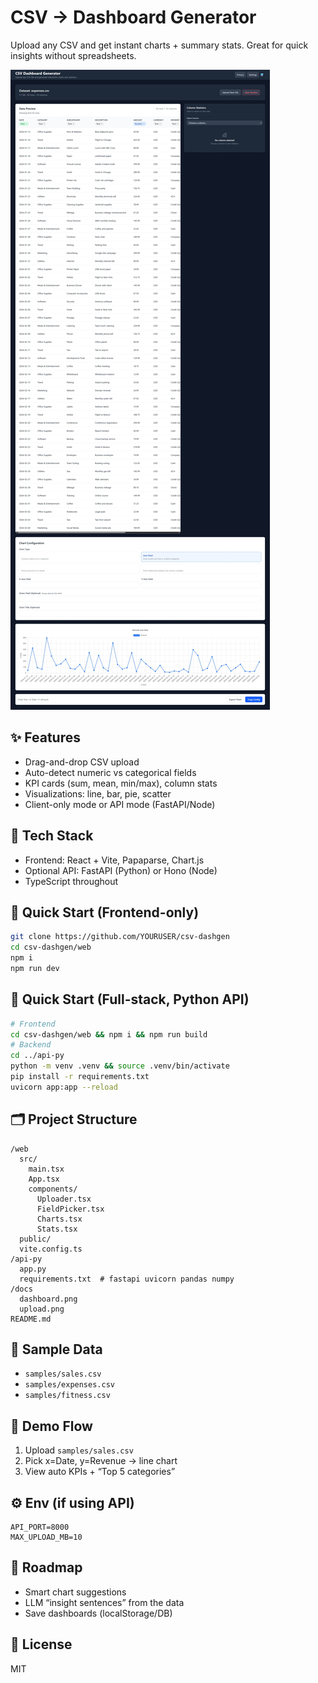 # CSV → Dashboard Generator

Upload any CSV and get instant charts + summary stats. Great for quick insights without spreadsheets.

![dashboard-screenshot](docs/dashboard.png)

## ✨ Features

* Drag-and-drop CSV upload
* Auto-detect numeric vs categorical fields
* KPI cards (sum, mean, min/max), column stats
* Visualizations: line, bar, pie, scatter
* Client-only mode or API mode (FastAPI/Node)

## 🧰 Tech Stack

* Frontend: React + Vite, Papaparse, Chart.js
* Optional API: FastAPI (Python) or Hono (Node)
* TypeScript throughout

## 🚀 Quick Start (Frontend-only)

```bash
git clone https://github.com/YOURUSER/csv-dashgen
cd csv-dashgen/web
npm i
npm run dev
```

## 🚀 Quick Start (Full-stack, Python API)

```bash
# Frontend
cd csv-dashgen/web && npm i && npm run build
# Backend
cd ../api-py
python -m venv .venv && source .venv/bin/activate
pip install -r requirements.txt
uvicorn app:app --reload
```

## 🗂️ Project Structure

```
/web
  src/
    main.tsx
    App.tsx
    components/
      Uploader.tsx
      FieldPicker.tsx
      Charts.tsx
      Stats.tsx
  public/
  vite.config.ts
/api-py
  app.py
  requirements.txt  # fastapi uvicorn pandas numpy
/docs
  dashboard.png
  upload.png
README.md
```

## 📁 Sample Data

* `samples/sales.csv`
* `samples/expenses.csv`
* `samples/fitness.csv`

## 🧪 Demo Flow

1. Upload `samples/sales.csv`
2. Pick x=Date, y=Revenue → line chart
3. View auto KPIs + “Top 5 categories”

## ⚙️ Env (if using API)

```
API_PORT=8000
MAX_UPLOAD_MB=10
```

## 🧭 Roadmap

* Smart chart suggestions
* LLM “insight sentences” from the data
* Save dashboards (localStorage/DB)

## 📝 License

MIT
